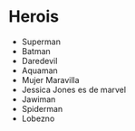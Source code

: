# Herois

* Superman
* Batman
* Daredevil
* Aquaman
* Mujer Maravilla
* Jessica Jones es de marvel
* Jawiman
* Spiderman
* Lobezno

